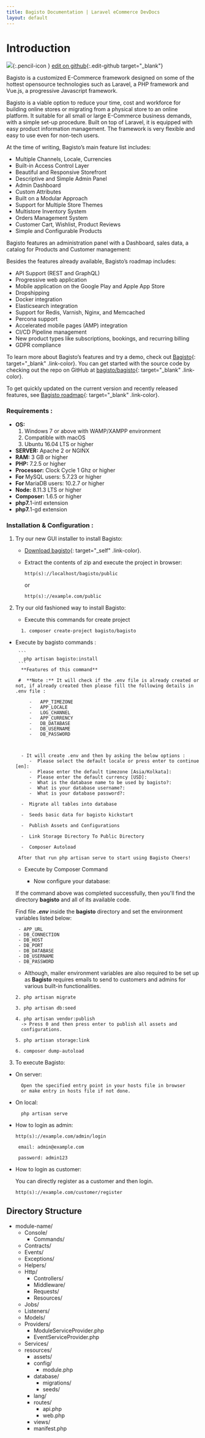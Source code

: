 ```yaml
---
title: Bagisto Documentation | Laravel eCommerce DevDocs
layout: default
---
```


# Introduction <a id="bagisto"></a>

![](assets/images/icons/Icon-Pencil-Large.svg){:.pencil-icon }
[edit on github](https://github.com/bagisto/bagisto-docs/blob/master/index.md){:.edit-github target="\_blank"}

Bagisto is a customized E-Commerce framework designed on some of the hottest opensource technologies such as Laravel, a PHP framework and Vue.js, a progressive Javascript framework.

Bagisto is a viable option to reduce your time, cost and workforce for building online stores or migrating from a physical store to an online platform. It suitable for all small or large E-Commerce business demands, with a simple set-up procedure. Built on top of Laravel, it is equipped with easy product information management. The framework is very flexible and easy to use even for non-tech users.

At the time of writing, Bagisto’s main feature list includes:

- Multiple Channels, Locale, Currencies
- Built-in Access Control Layer
- Beautiful and Responsive Storefront
- Descriptive and Simple Admin Panel
- Admin Dashboard
- Custom Attributes
- Built on a Modular Approach
- Support for Multiple Store Themes
- Multistore Inventory System
- Orders Management System
- Customer Cart, Wishlist, Product Reviews
- Simple and Configurable Products

Bagisto features an administration panel with a Dashboard, sales data, a catalog for Products and Customer management:

Besides the features already available, Bagisto’s roadmap includes:

- API Support (REST and GraphQL)
- Progressive web application
- Mobile application on the Google Play and Apple App Store
- Dropshipping
- Docker integration
- Elasticsearch integration
- Support for Redis, Varnish, Nginx, and Memcached
- Percona support
- Accelerated mobile pages (AMP) integration
- CI/CD Pipeline management
- New product types like subscriptions, bookings, and recurring billing
- GDPR compliance

To learn more about Bagisto’s features and try a demo, check out [Bagisto](https://bagisto.com){: target="\_blank" .link-color}. You can get started with the source code by checking out the repo on GitHub at [bagisto/bagisto](https://github.com/bagisto/bagisto){: target="\_blank" .link-color}.

To get quickly updated on the current version and recently released features, see [Bagisto roadmap](https://bagisto.com/roadmap/){: target="\_blank" .link-color}.

### Requirements <a id="requirements"></a>:

- <b>OS:</b>
  1. Windows 7 or above with WAMP/XAMPP environment
  2. Compatible with macOS
  3. Ubuntu 16.04 LTS or higher
- <b>SERVER:</b> Apache 2 or NGINX
- <b>RAM:</b> 3 GB or higher
- <b>PHP:</b> 7.2.5 or higher
- <b>Processor:</b> Clock Cycle 1 Ghz or higher
- <b>For </b>MySQL users: 5.7.23 or higher
- <b>For </b>MariaDB users: 10.2.7 or higher
- <b>Node:</b> 8.11.3 LTS or higher
- <b>Composer:</b> 1.6.5 or higher
- <b>php7.</b>1-intl extension
- <b>php7.</b>1-gd extension

### Installation & Configuration <a id="installation"></a>:

1. Try our new GUI installer to install Bagisto:

    - [Download bagisto](https://bagisto.com/en/download/){: target="\_self" .link-color}.

    - Extract the contents of zip and execute the project in browser:

      `http(s)://localhost/bagisto/public`

        or

      `http(s)://example.com/public`

2. Try our old fashioned way to install Bagisto:

    -  Execute this commands for create project 

    ```
      1. composer create-project bagisto/bagisto
    ```


 - Execute by bagisto commands :

        ```
          php artisan bagisto:install
        ```
         **Features of this command**

        #  **Note :** It will check if the .env file is already created or not, if already created then please fill the following details in .env file :

            -   APP_TIMEZONE
            -   APP_LOCALE
            -   LOG_CHANNEL
            -   APP_CURRENCY
            -   DB_DATABASE
            -   DB_USERNAME
            -   DB_PASSWORD

            

         - It will create .env and then by asking the below options :
            -  Please select the default locale or press enter to continue [en]: 
            -  Please enter the default timezone [Asia/Kolkata]:
            -  Please enter the default currency [USD]: 
            -  What is the database name to be used by bagisto?: 
            -  What is your database username?:
            -  What is your database password?:

         -  Migrate all tables into database

         -  Seeds basic data for bagisto kickstart

         -  Publish Assets and Configurations
        
         -  Link Storage Directory To Public Directory
        
         -  Composer Autoload

        After that run php artisan serve to start using Bagisto Cheers!

  

     -  Execute by Composer Command

        - Now configure your database:

      If the command above was completed successfully, then you'll find the directory **bagisto** and all of its available code.

      Find file **_.env_** inside the  **bagisto** directory and set the environment variables listed below:

        - APP_URL
        - DB_CONNECTION
        - DB_HOST
        - DB_PORT
        - DB_DATABASE
        - DB_USERNAME
        - DB_PASSWORD

    - Although, mailer environment variables are also required to be set up as **Bagisto** requires emails to send to customers and admins for various built-in functionalities.

    ```
    2. php artisan migrate
    ```

    ```
    3. php artisan db:seed
    ```

    ```
    4. php artisan vendor:publish
      -> Press 0 and then press enter to publish all assets and
      configurations.
    ```

    ```
    5. php artisan storage:link
    ```

    ```
    6. composer dump-autoload
    ```

3. To execute Bagisto:

  - On server:

    ```
      Open the specified entry point in your hosts file in browser
      or make entry in hosts file if not done.
    ```

  - On local:

    ```
      php artisan serve
    ```

  - How to login as admin:

      `http(s)://example.com/admin/login`

         email: admin@example.com

         password: admin123

  - How to login as customer:

      You can directly register as a customer and then login.

      `http(s)://example.com/customer/register`

## Directory Structure <a id="directory_structure"></a>

- module-name/
  - Console/
    - Commands/
  - Contracts/
  - Events/
  - Exceptions/
  - Helpers/
  - Http/
    - Controllers/
    - Middleware/
    - Requests/
    - Resources/
  - Jobs/
  - Listeners/
  - Models/
  - Providers/
    - ModuleServiceProvider.php
    - EventServiceProvider.php
  - Services/
  - resources/
    - assets/
    - config/
      - module.php
    - database/
      - migrations/
      - seeds/
    - lang/
    - routes/
      - api.php
      - web.php
    - views/
    - manifest.php
